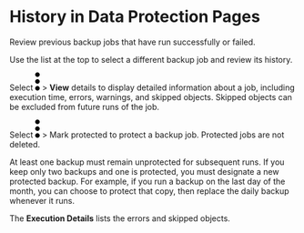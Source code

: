 # History in Data Protection Pages
Review previous backup jobs that have run successfully or failed.

Use the list at the top to select a different backup job and review its history.

Select 
![../Images/more_vert_kebob-15px.svg](../Images/more_vert_kebob-15px.svg) > **View** details to display detailed information about a job, including execution time, errors, warnings, and skipped objects. Skipped objects can be excluded from future runs of the job.

Select 
![../Images/more_vert_kebob-15px.svg](../Images/more_vert_kebob-15px.svg) > Mark protected to protect a backup job. Protected jobs are not deleted.

At least one backup must remain unprotected for subsequent runs. If you keep only two backups and one is protected, you must designate a new protected backup. For example, if you run a backup on the last day of the month, you can choose to protect that copy, then replace the daily backup whenever it runs.

The **Execution Details** lists the errors and skipped objects.

